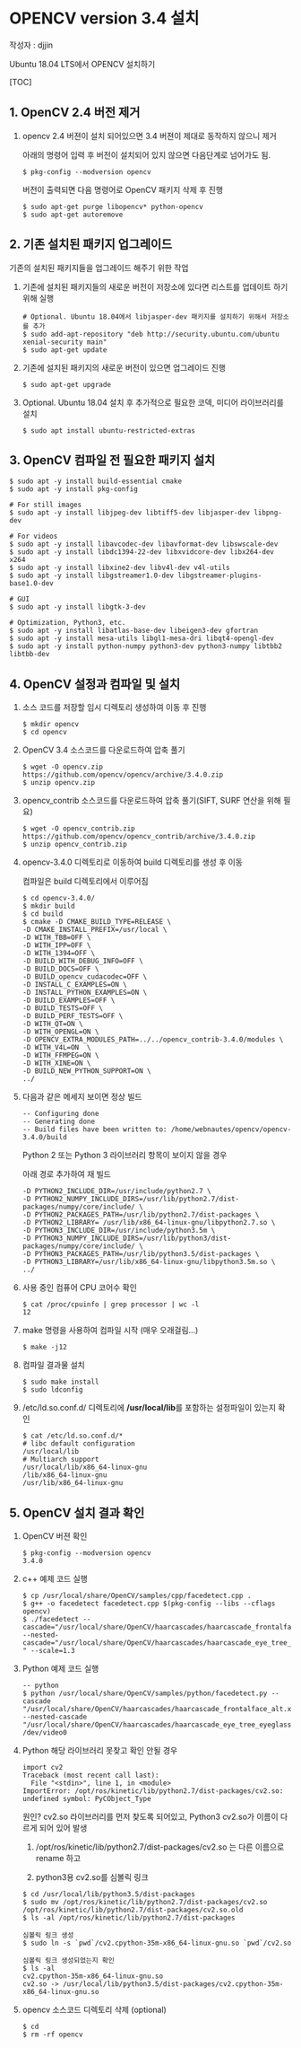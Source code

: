# OPENCV version 3.4 설치

작성자 : djjin

Ubuntu 18.04 LTS에서 OPENCV 설치하기

[TOC]

## 1. OpenCV 2.4 버전 제거

1. opencv 2.4 버젼이 설치 되어있으면 3.4 버젼이 제대로 동작하지 않으니 제거

   아래의 명령어 입력 후 버전이 설치되어 있지 않으면 다음단계로 넘어가도 됨.

   ~~~
   $ pkg-config --modversion opencv
   ~~~

   버전이 출력되면 다음 명령어로 OpenCV 패키지 삭제 후 진행

   ~~~
   $ sudo apt-get purge libopencv* python-opencv
   $ sudo apt-get autoremove
   ~~~



## 2. 기존 설치된 패키지 업그레이드

기존의 설치된 패키지들을 업그레이드 해주기 위한 작업

1. 기존에 설치된 패키지들의 새로운 버전이 저장소에 있다면 리스트를 업데이트 하기 위해 실행

   ~~~
   # Optional. Ubuntu 18.04에서 libjasper-dev 패키지를 설치하기 위해서 저장소를 추가
   $ sudo add-apt-repository "deb http://security.ubuntu.com/ubuntu xenial-security main"
   $ sudo apt-get update
   ~~~

2. 기존에 설치된 패키지의 새로운 버전이 있으면 업그레이드 진행

   ~~~
   $ sudo apt-get upgrade
   ~~~

3. Optional. Ubuntu 18.04 설치 후 추가적으로 필요한 코덱, 미디어 라이브러리를 설치

   ~~~
   $ sudo apt install ubuntu-restricted-extras
   ~~~

   

## 3. OpenCV 컴파일 전 필요한 패키지 설치

~~~
$ sudo apt -y install build-essential cmake
$ sudo apt -y install pkg-config

# For still images
$ sudo apt -y install libjpeg-dev libtiff5-dev libjasper-dev libpng-dev

# For videos
$ sudo apt -y install libavcodec-dev libavformat-dev libswscale-dev
$ sudo apt -y install libdc1394-22-dev libxvidcore-dev libx264-dev x264
$ sudo apt -y install libxine2-dev libv4l-dev v4l-utils
$ sudo apt -y install libgstreamer1.0-dev libgstreamer-plugins-base1.0-dev

# GUI
$ sudo apt -y install libgtk-3-dev

# Optimization, Python3, etc.
$ sudo apt -y install libatlas-base-dev libeigen3-dev gfortran
$ sudo apt -y install mesa-utils libgl1-mesa-dri libqt4-opengl-dev
$ sudo apt -y install python-numpy python3-dev python3-numpy libtbb2 libtbb-dev
~~~



## 4. OpenCV 설정과  컴파일 및 설치

1. 소스 코드를 저장할 임시 디렉토리 생성하여 이동 후 진행

   ~~~
   $ mkdir opencv
   $ cd opencv
   ~~~

2. OpenCV 3.4 소스코드를 다운로드하여 압축 풀기

   ~~~
   $ wget -O opencv.zip https://github.com/opencv/opencv/archive/3.4.0.zip
   $ unzip opencv.zip
   ~~~

3. opencv_contrib 소스코드를 다운로드하여 압축 풀기(SIFT, SURF 연산을 위해 필요)

   ~~~
   $ wget -O opencv_contrib.zip https://github.com/opencv/opencv_contrib/archive/3.4.0.zip
   $ unzip opencv_contrib.zip
   ~~~

4. opencv-3.4.0 디렉토리로 이동하여 build 디렉토리를 생성 후 이동

   컴파일은 build 디렉토리에서 이루어짐

   ~~~
   $ cd opencv-3.4.0/
   $ mkdir build
   $ cd build
   $ cmake -D CMAKE_BUILD_TYPE=RELEASE \
   -D CMAKE_INSTALL_PREFIX=/usr/local \
   -D WITH_TBB=OFF \
   -D WITH_IPP=OFF \
   -D WITH_1394=OFF \
   -D BUILD_WITH_DEBUG_INFO=OFF \
   -D BUILD_DOCS=OFF \
   -D BUILD_opencv_cudacodec=OFF \
   -D INSTALL_C_EXAMPLES=ON \
   -D INSTALL_PYTHON_EXAMPLES=ON \
   -D BUILD_EXAMPLES=OFF \
   -D BUILD_TESTS=OFF \
   -D BUILD_PERF_TESTS=OFF \
   -D WITH_QT=ON \
   -D WITH_OPENGL=ON \
   -D OPENCV_EXTRA_MODULES_PATH=../../opencv_contrib-3.4.0/modules \
   -D WITH_V4L=ON  \
   -D WITH_FFMPEG=ON \
   -D WITH_XINE=ON \
   -D BUILD_NEW_PYTHON_SUPPORT=ON \
   ../
   ~~~

5. 다음과 같은 메세지 보이면 정상 빌드

   ~~~
   -- Configuring done
   -- Generating done
   -- Build files have been written to: /home/webnautes/opencv/opencv-3.4.0/build
   ~~~

   Python 2 또는 Python 3 라이브러리 항목이 보이지 않을 경우

   아래 경로 추가하여 재 빌드

   ~~~
   -D PYTHON2_INCLUDE_DIR=/usr/include/python2.7 \
   -D PYTHON2_NUMPY_INCLUDE_DIRS=/usr/lib/python2.7/dist-packages/numpy/core/include/ \
   -D PYTHON2_PACKAGES_PATH=/usr/lib/python2.7/dist-packages \
   -D PYTHON2_LIBRARY= /usr/lib/x86_64-linux-gnu/libpython2.7.so \
   -D PYTHON3_INCLUDE_DIR=/usr/include/python3.5m \
   -D PYTHON3_NUMPY_INCLUDE_DIRS=/usr/lib/python3/dist-packages/numpy/core/include/ \
   -D PYTHON3_PACKAGES_PATH=/usr/lib/python3.5/dist-packages \
   -D PYTHON3_LIBRARY=/usr/lib/x86_64-linux-gnu/libpython3.5m.so \
   ../
   ~~~

6. 사용 중인 컴퓨어 CPU 코어수 확인

   ~~~
   $ cat /proc/cpuinfo | grep processor | wc -l
   12
   ~~~

7. make 명령을 사용하여 컴파일 시작 (매우 오래걸림...)

   ~~~
   $ make -j12
   ~~~

8. 컴파일 결과물 설치

   ~~~
   $ sudo make install
   $ sudo ldconfig
   ~~~

9. /etc/ld.so.conf.d/ 디렉토리에 **/usr/local/lib**를 포함하는 설정파일이 있는지 확인

   ~~~
   $ cat /etc/ld.so.conf.d/*
   # libc default configuration
   /usr/local/lib
   # Multiarch support
   /usr/local/lib/x86_64-linux-gnu
   /lib/x86_64-linux-gnu
   /usr/lib/x86_64-linux-gnu
   ~~~



## 5. OpenCV 설치 결과 확인

1. OpenCV 버젼 확인

   ~~~
   $ pkg-config --modversion opencv
   3.4.0
   ~~~

2. c++ 예제 코드 실행

   ~~~
   $ cp /usr/local/share/OpenCV/samples/cpp/facedetect.cpp .
   $ g++ -o facedetect facedetect.cpp $(pkg-config --libs --cflags opencv)
   $ ./facedetect --cascade="/usr/local/share/OpenCV/haarcascades/haarcascade_frontalface_alt.xml" --nested-cascade="/usr/local/share/OpenCV/haarcascades/haarcascade_eye_tree_eyeglasses.xml " --scale=1.3
   ~~~

3. Python 예제 코드 실행

   ~~~
   -- python
   $ python /usr/local/share/OpenCV/samples/python/facedetect.py --cascade "/usr/local/share/OpenCV/haarcascades/haarcascade_frontalface_alt.xml" --nested-cascade "/usr/local/share/OpenCV/haarcascades/haarcascade_eye_tree_eyeglasses.xml" /dev/video0
   ~~~

4. Python 해당 라이브러리 못찾고 확인 안될 경우

   ~~~
   import cv2
   Traceback (most recent call last):
     File "<stdin>", line 1, in <module>
   ImportError: /opt/ros/kinetic/lib/python2.7/dist-packages/cv2.so: undefined symbol: PyCObject_Type
   ~~~

   원인? cv2.so 라이브러리를 먼저 찾도록 되어있고, Python3 cv2.so가 이름이 다르게 되어 있어 발생

   1) /opt/ros/kinetic/lib/python2.7/dist-packages/cv2.so 는 다른 이름으로 rename 하고

   2) python3용 cv2.so를 심볼릭 링크

   ~~~
   $ cd /usr/local/lib/python3.5/dist-packages
   $ sudo mv /opt/ros/kinetic/lib/python2.7/dist-packages/cv2.so /opt/ros/kinetic/lib/python2.7/dist-packages/cv2.so.old
   $ ls -al /opt/ros/kinetic/lib/python2.7/dist-packages 
   
   심볼릭 링크 생성
   $ sudo ln -s `pwd`/cv2.cpython-35m-x86_64-linux-gnu.so `pwd`/cv2.so
   
   심볼릭 링크 생성되었는지 확인
   $ ls -al
   cv2.cpython-35m-x86_64-linux-gnu.so
   cv2.so -> /usr/local/lib/python3.5/dist-packages/cv2.cpython-35m-x86_64-linux-gnu.so
   ~~~

5. opencv 소스코드 디렉토리 삭제 (optional)

   ~~~
   $ cd
   $ rm -rf opencv
   ~~~

   


